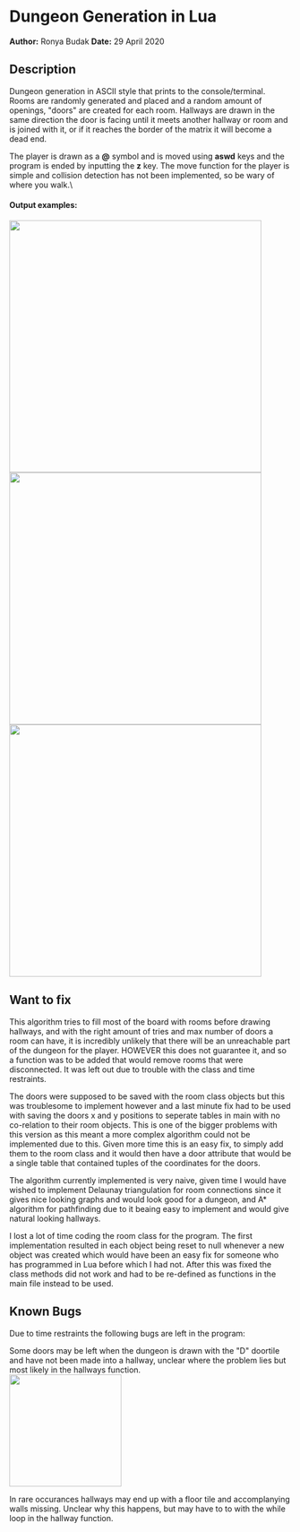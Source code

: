 # Dungeon Generation in Lua
**Author:** Ronya Budak
**Date:** 29 April 2020
## Description
Dungeon generation in ASCII style that prints to the console/terminal. Rooms are randomly generated and placed and a random amount of openings, "doors" are created for each room. Hallways are drawn in the same direction the door is facing until it meets another hallway or room and is joined with it, or if it reaches the border of the matrix it will become a dead end. 

The player is drawn as a **@** symbol and is moved using **aswd** keys and the program is ended by inputting the **z** key. The move function for the player is simple and collision detection has not been implemented, so be wary of where you walk.\
#### Output examples:

<img src="https://github.com/Liwow/LuaTest/blob/master/images/dungeon_example1.png" height="450">
<img src="https://github.com/Liwow/LuaTest/blob/master/images/dungeon_example2.png" height="450">
<img src="https://github.com/Liwow/LuaTest/blob/master/images/dungeon_example3.png" height="450">

## Want to fix
This algorithm tries to fill most of the board with rooms before drawing hallways, and with the right amount of tries and max number of doors a room can have, it is incredibly unlikely that there will be an unreachable part of the dungeon for the player. HOWEVER this does not guarantee it, and so a function was to be added that would remove rooms that were disconnected. It was left out due to trouble with the class and time restraints.

The doors were supposed to be saved with the room class objects but this was troublesome to implement however and a last minute fix had to be used with saving the doors x and y positions to seperate tables in main with no co-relation to their room objects. This is one of the bigger problems with this version as this meant a more complex algorithm could not be implemented due to this. Given more time this is an easy fix, to simply add them to the room class and it would then have a door attribute that would be a single table that contained tuples of the coordinates for the doors.

The algorithm currently implemented is very naive, given time I would have wished to implement Delaunay triangulation for room connections since it gives nice looking graphs and would look good for a dungeon, and A* algorithm for pathfinding due to it beaing easy to implement and would give natural looking hallways.

I lost a lot of time coding the room class for the program. The first implementation resulted in each object being reset to null whenever a new object was created which would have been an easy fix for someone who has programmed in Lua before which I had not. After this was fixed the class methods did not work and had to be re-defined as functions in the main file instead to be used.

## Known Bugs
Due to time restraints the following bugs are left in the program:

Some doors may be left when the dungeon is drawn with the "D" doortile and have not been made into a hallway, unclear where the problem lies but most likely in the hallways function.\
<img src="https://github.com/Liwow/LuaTest/blob/master/images/door_bug.png" height="200">

In rare occurances hallways may end up with a floor tile and accomplanying walls missing. Unclear why this happens, but may have to to with the while loop in the hallway function.
